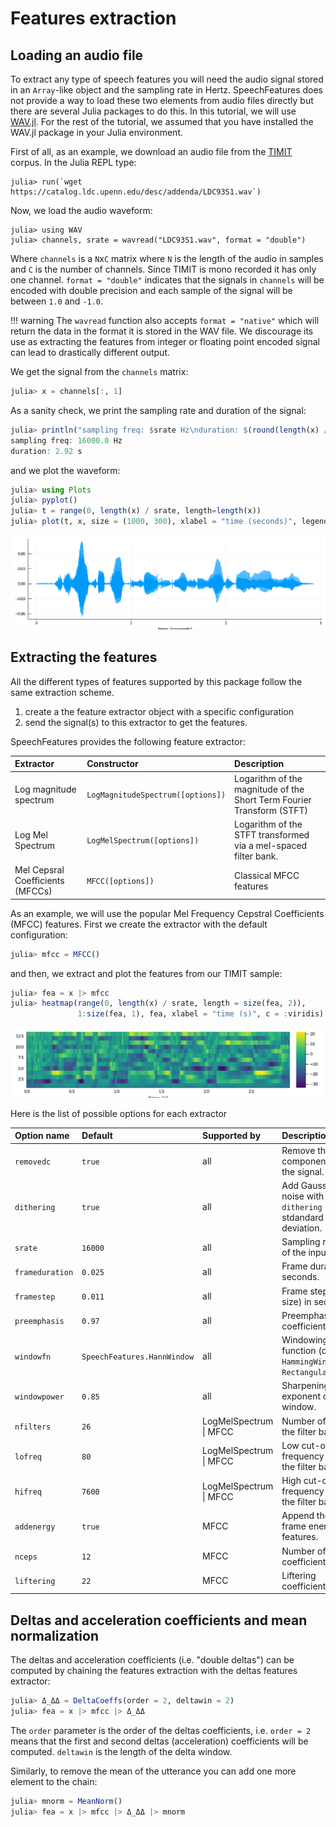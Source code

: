 # Features extraction

## Loading an audio file

To extract any type of speech features you will need the audio signal
stored in an `Array`-like object and the sampling rate in Hertz.
SpeechFeatures does not provide a way to load these two elements from
audio files directly but there are several Julia packages to do this.
In this tutorial, we will use [WAV.jl](https://github.com/dancasimiro/WAV.jl).
For the rest of the tutorial, we assumed that you have installed the
WAV.jl package in your Julia environment.

First of all, as an example, we download an audio file from the
[TIMIT](https://catalog.ldc.upenn.edu/LDC93S1) corpus. In the Julia
REPL type:

```juliashowcase
julia> run(`wget https://catalog.ldc.upenn.edu/desc/addenda/LDC93S1.wav`)
```

Now, we load the audio waveform:
```
julia> using WAV
julia> channels, srate = wavread("LDC93S1.wav", format = "double")
```
Where `channels` is a `N`x`C` matrix where `N` is the length of the audio in
samples and `C` is the number of channels. Since TIMIT is mono recorded
it has only one channel. `format = "double"` indicates that the
signals in `channels` will be encoded with double precision and each
sample of the signal will be between `1.0` and `-1.0`.

!!! warning
    The `wavread` function also accepts `format = "native"` which will
    return the data in the format it is stored in the WAV file. We
    discourage its use as extracting the features from integer or
    floating point encoded signal can lead to drastically different
    output.

We get the signal from the `channels` matrix:
```julia
julia> x = channels[:, 1]
```

As a sanity check, we print the sampling rate and duration of the
signal:
```julia
julia> println("sampling freq: $srate Hz\nduration: $(round(length(x) / srate, digits=2)) s")
sampling freq: 16000.0 Hz
duration: 2.92 s
```
and we plot the waveform:
```julia
julia> using Plots
julia> pyplot()
julia> t = range(0, length(x) / srate, length=length(x))
julia> plot(t, x, size = (1000, 300), xlabel = "time (seconds)", legend = false)
```
![](images/signal.svg)

## Extracting the features

All the different types of features supported by this package follow
the same extraction scheme.
1. create a the feature extractor object with a specific configuration
2. send the signal(s) to this extractor to get the features.

SpeechFeatures provides the following feature extractor:

| Extractor  | Constructor | Description |
|:-----------|:------------|:------------|
| Log magnitude spectrum | `LogMagnitudeSpectrum([options])` | Logarithm of the magnitude of the Short Term Fourier Transform (STFT) |
| Log Mel Spectrum | `LogMelSpectrum([options])` | Logarithm of the STFT transformed via a mel-spaced filter bank. |
| Mel Cepsral Coefficients (MFCCs) | `MFCC([options])` | Classical MFCC features |

As an example, we will use the popular Mel Frequency Cepstral
Coefficients (MFCC) features. First we create the extractor
with the default configuration:
```julia
julia> mfcc = MFCC()
```
and then, we extract and plot the features from our TIMIT sample:
```julia
julia> fea = x |> mfcc
julia> heatmap(range(0, length(x) / srate, length = size(fea, 2)),
               1:size(fea, 1), fea, xlabel = "time (s)", c = :viridis)
```
![](images/mfcc.svg)

Here is the list of possible options for each extractor

| Option name | Default | Supported by | Description  |
|:------------|:--------|:-------------|:-------------|
| `removedc`  | `true`  | all          | Remove the direct component from the signal. |
| `dithering` | `true`  | all          | Add Gaussian white noise with `dithering` stdandard deviation. |
| `srate`     | `16000` | all          | Sampling rate in Hz of the input signal |
| `frameduration` | `0.025` | all        | Frame duration in seconds. |
| `framestep` | `0.011` | all          | Frame step (hop size) in seconds. |
| `preemphasis` | `0.97` | all         | Preemphasis filter coefficient. |
| `windowfn` | `SpeechFeatures.HannWindow` | all | Windowing function (others are `HammingWindow` or `RectangularWindow`). |
| `windowpower` | `0.85` | all         | Sharpening exponent of the window. |
| `nfilters` | `26` | LogMelSpectrum \| MFCC | Number of filters in the filter bank. |
| `lofreq` | `80` | LogMelSpectrum \| MFCC | Low cut-off frequency in Hz for the filter bank. |
| `hifreq` | `7600` | LogMelSpectrum \| MFCC | High cut-off frequency in Hz for the filter bank. |
| `addenergy` | `true` | MFCC | Append the per-frame energy to the features. |
| `nceps` | `12` | MFCC | Number of cepstral coefficients. |
| `liftering` | `22` | MFCC | Liftering coefficient. |

## Deltas and acceleration coefficients and mean normalization

The deltas and acceleration coefficients (i.e. "double deltas") can
be computed by chaining the features extraction with the
deltas features extractor:
```julia
julia> Δ_ΔΔ = DeltaCoeffs(order = 2, deltawin = 2)
julia> fea = x |> mfcc |> Δ_ΔΔ
```
The `order` parameter is the order of the deltas coefficients, i.e.
`order = 2` means that the first and second deltas (acceleration)
coefficients will be computed. `deltawin` is the length of the delta
window.

Similarly, to remove the mean of the utterance you can add one more
element to the chain:
```julia
julia> mnorm = MeanNorm()
julia> fea = x |> mfcc |> Δ_ΔΔ |> mnorm
```

